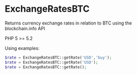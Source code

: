 # ExchangeRatesBTC
Returns currency exchange rates in relation to BTC using the blockchain.info API

 PHP 5 >= 5.2
  
 Using examples:
 
 ```php 
 $rate = ExchangeRatesBTC::getRate('USD','buy');
 $rate = ExchangeRatesBTC::getRate('USD');
 $rate = ExchangeRatesBTC::getRate();
 ```